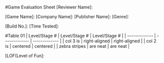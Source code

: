#Game Evaluation Sheet
[Reviewer Name]:

[Game Name]:
[Company Name]:
[Publisher Name]:
[Genre]:

[Build No.]:
[Time Tested]:



#Table 01
| Level/Stage # | Level/Stage # | Level/Stage # |
| ------------- | ------------- | ------------- |
| col 3 is      | right-aligned | right-aligned |
| col 2 is      | centered      | centered      |
| zebra stripes | are neat      | are neat      |


[LOF(Level of Fun]:
